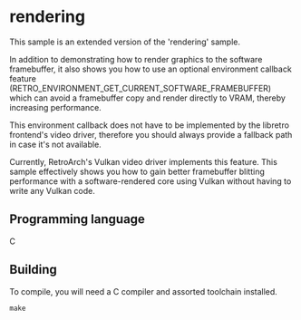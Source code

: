 # rendering
This sample is an extended version of the 'rendering' sample. 

In addition to demonstrating how to render graphics to the software framebuffer, it also
shows you how to use an optional environment callback feature 
(RETRO_ENVIRONMENT_GET_CURRENT_SOFTWARE_FRAMEBUFFER) which can avoid a 
framebuffer copy and render directly to VRAM, thereby increasing performance.

This environment callback does not have to be implemented by the libretro frontend's video 
driver, therefore you should always provide a fallback path in case it's not available.

Currently, RetroArch's Vulkan video driver implements this feature. This sample effectively
shows you how to gain better framebuffer blitting performance with a software-rendered core 
using Vulkan without having to write any Vulkan code.

## Programming language
C

## Building
To compile, you will need a C compiler and assorted toolchain installed.

	make
